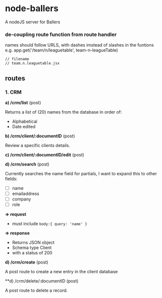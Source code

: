 # node-ballers
A nodeJS server for Ballers

### de-coupling route function from route handler
names should follow URLS, with dashes imstead of slashes in the funtions
e.g.
    app.get('/team/n/leaguetable', team-n-leagueTable)
    
    // filename
    // team.n.leaguetable.jsx



## routes

### 1. CRM
**a) /crm/list** (post)

Returns a list of (20) names from the database in order of:
- Alphabetical
- Date edited


**b) /crm/client/:documentID** (post)

Review a specific clients details.


**c) /crm/client/:documentID/edit** (post)



**d) /crm/search** (post)

Currently searches the name field for partials, I want to expand this to other fields:
- [ ] name
- [ ] emailaddress
- [ ] company
- [ ] role

**=> request**
- must include `body:{ query: 'name' }`


**=> response**
- Returns JSON object 
- Schema type Client 
- with a status of 200


**d) /crm/create** (post)

A post route to create a new entry in the client database


**d) /crm/delete/:documentID (post)

A post route to delete a record.
